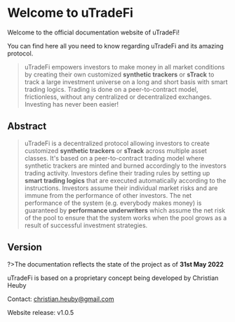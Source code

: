 # Welcome to uTradeFi

Welcome to the official documentation website of uTradeFi!

You can find here all you need to know regarding uTradeFi and its amazing protocol.

>uTradeFi empowers investors to make money in all market conditions by creating their own customized **synthetic trackers** or **sTrack** to track a large investment universe on a long and short basis with smart trading logics. Trading is done on a peer-to-contract model, frictionless, without any centralized or decentralized exchanges.
Investing has never been easier!

## Abstract

>uTradeFi is a decentralized protocol allowing investors to create customized **synthetic trackers** or **sTrack** across multiple asset classes. It's based on a peer-to-contract trading model where synthetic trackers are minted and burned accordingly to the investors trading activity. Investors define their trading rules by setting up **smart trading logics** that are executed automatically according to the instructions. Investors assume their individual market risks and are immune from the performance of other investors. The net performance of the system (e.g. everybody makes money) is guaranteed by **performance underwriters** which assume the net risk of the pool to ensure that the system works when the pool grows as a result of successful investment strategies.


## Version

?>The documentation reflects the state of the project as of **31st May 2022**

uTradeFi is based on a proprietary concept being developed by Christian Heuby

Contact: christian.heuby@gmail.com

Website release: v1.0.5
